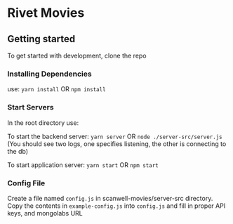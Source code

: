 # Rivet Movies

## Getting started
To get started with development, clone the repo

### Installing Dependencies
use:
`yarn install`
OR
`npm install`

### Start Servers
In the root directory use:

To start the backend server:
`yarn server`
OR
`node ./server-src/server.js`
(You should see two logs, one specifies listening, the other is connecting to the db)

To start application server:
`yarn start`
OR
`npm start`

### Config File
Create a file named `config.js` in scanwell-movies/server-src directory.
Copy the contents in `example-config.js` into `config.js` and fill in proper API keys, and mongolabs URL
